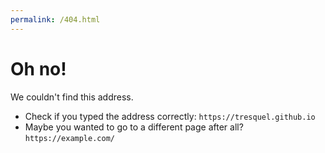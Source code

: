 ```yaml
---
permalink: /404.html
---
```


# Oh no!
We couldn't find this address.

* Check if you typed the address correctly: `https://tresquel.github.io`
* Maybe you wanted to go to a different page after all? `https://example.com/`
